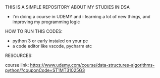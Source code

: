 THIS IS A SIMPLE REPOSITORY ABOUT MY STUDIES IN DSA

- I'm doing a course in UDEMY and i learning a lot of new things, and improving my programming logic

HOW TO RUN THIS CODES:

- python 3 or early instaled on your pc
- a code editor like vscode, pycharm etc


RESOURCES:

course link: https://www.udemy.com/course/data-structures-algorithms-python/?couponCode=ST1MT31025G3

